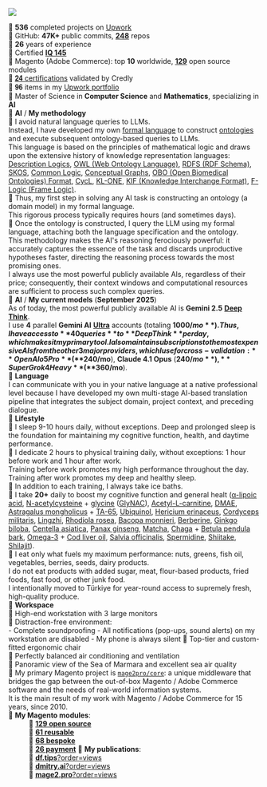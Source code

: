 ![](https://github-readme-stats.vercel.app/api?username=dmitrii-fediuk&show_icons=true&hide=stars,prs&count_private=true&hide_rank=true&hide_title=true&include_all_commits=true)

🔸 **536** completed projects on [Upwork](https://www.upwork.com/fl/mage2pro)  
🔸 GitHub: **47K+** public commits, [**248**](https://github.com/topics/mage2pro) repos  
🔸 **26** years of experience  
🔸 Certified **[IQ 145](https://df.tips/t/2644)**  
🔸 Magento (Adobe Commerce): top **10** worldwide, [**129**](https://github.com/topics/mage2pro-module-ready) open source modules   
🔸 [𝟐𝟒 certifications](https://www.credly.com/users/dmitrii-fediuk) validated by Credly  
🔸 𝟗𝟔 items in my [Upwork portfolio](https://www.upwork.com/fl/mage2pro)  
🔸 Master of Science in **Computer Science** and **Mathematics**, specializing in **AI**  
🔸 **AI** / **My methodology**   
🔅 I avoid natural language queries to LLMs.   
Instead, I have developed my own [formal language](https://en.wikipedia.org/wiki/Formal_language) to construct [ontologies](https://en.wikipedia.org/wiki/Ontology_(information_science)) and execute subsequent ontology-based queries to LLMs.  
This language is based on the principles of mathematical logic and draws upon the extensive history of knowledge representation languages: [Description Logics](https://en.wikipedia.org/wiki/Description_logic), [OWL (Web Ontology Language)](https://en.wikipedia.org/wiki/Web_Ontology_Language), [RDFS (RDF Schema)](https://en.wikipedia.org/wiki/RDF_Schema), [SKOS](https://en.wikipedia.org/wiki/Simple_Knowledge_Organization_System), [Common Logic](https://en.wikipedia.org/wiki/Common_Logic), [Conceptual Graphs](https://en.wikipedia.org/wiki/Conceptual_graph), [OBO (Open Biomedical Ontologies) Format](https://en.wikipedia.org/wiki/OBO_Foundry), [CycL](https://en.wikipedia.org/wiki/CycL), [KL-ONE](https://en.wikipedia.org/wiki/KL-ONE), [KIF (Knowledge Interchange Format)](https://en.wikipedia.org/wiki/Knowledge_Interchange_Format), [F-Logic (Frame Logic)](https://en.wikipedia.org/wiki/F-logic).  
🔅 Thus, my first step in solving any AI task is constructing an ontology (a domain model) in my formal language.  
This rigorous process typically requires hours (and sometimes days).     
🔅 Once the ontology is constructed, I query the LLM using my formal language, attaching both the language specification and the ontology.  
This methodology makes the AI's reasoning ferociously powerful: it accurately captures the essence of the task and discards unproductive hypotheses faster, directing the reasoning process towards the most promising ones.  
I always use the most powerful publicly available AIs, regardless of their price; consequently, their context windows and computational resources are sufficient to process such complex queries.  
🔸 **AI** / **My current models** (**September 2025**)  
As of today, the most powerful publicly available AI is **Gemini 2.5** **[Deep Think](https://storage.googleapis.com/deepmind-media/Model-Cards/Gemini-2-5-Deep-Think-Model-Card.pdf)**.  
I use **4** parallel **Gemini AI** **[Ultra](https://gemini.google/subscriptions#plans)** accounts (totaling **$1000/mo**).   
Thus, I have access to **40 queries** to **Deep Think** per day, which makes it my primary tool.  
I also maintain subscriptions to the most expensive AIs from the other 3 major providers, which I use for cross-validation: **OpenAI o5 Pro** (**$240/mo**), **Claude 4.1 Opus** (**$240/mo**), **SuperGrok 4 Heavy** (**$360/mo**).  
🔸 **Language**    
I can communicate with you in your native language at a native professional level because I have developed my own multi-stage AI-based translation pipeline that integrates the subject domain, project context, and preceding dialogue.   
🔸 **Lifestyle**  
🔅 I sleep 9-10 hours daily, without exceptions.
Deep and prolonged sleep is the foundation for maintaining my cognitive function, health, and daytime performance.  
🔅 I dedicate 2 hours to physical training daily, without exceptions: 1 hour before work and 1 hour after work.  
Training before work promotes my high performance throughout the day.    
Training after work promotes my deep and healthy sleep.  
🔅 In addition to each training, I always take ice baths.   
🔅 I take **20+** daily to boost my cognitive function and general healt ([α-lipoic acid](https://en.wikipedia.org/wiki/Lipoic_acid), [N-acetylcysteine](https://en.wikipedia.org/wiki/Acetylcysteine) + [glycine](https://en.wikipedia.org/wiki/Glycine) ([GlyNAC](https://www.google.com/search?q=GlyNAC+site:pubmed.ncbi.nlm.nih.gov&pws=0&gl=US)), [Acetyl-L-carnitine](https://en.wikipedia.org/wiki/Acetylcarnitine), [DMAE](https://en.wikipedia.org/wiki/Dimethylethanolamine), [Astragalus mongholicus](https://en.wikipedia.org/wiki/Astragalus_mongholicus) + [TA-65](https://en.wikipedia.org/wiki/Cycloastragenol), [Ubiquinol](https://en.wikipedia.org/wiki/Ubiquinol), [Hericium erinaceus](https://en.wikipedia.org/wiki/Hericium_erinaceus), [Cordyceps militaris](https://en.wikipedia.org/wiki/Cordyceps_militaris), [Lingzhi](https://en.wikipedia.org/wiki/Lingzhi_(mushroom)), [Rhodiola rosea](https://en.wikipedia.org/wiki/Rhodiola_rosea), [Bacopa monnieri](https://en.wikipedia.org/wiki/Bacopa_monnieri), [Berberine](https://www.google.com/search?q=Berberine+site:pubmed.ncbi.nlm.nih.gov&pws=0&gl=US), [Ginkgo biloba](https://en.wikipedia.org/wiki/Ginkgo_biloba), [Centella asiatica](https://en.wikipedia.org/wiki/Centella_asiatica), [Panax ginseng](https://en.wikipedia.org/wiki/Panax_ginseng), [Matcha](https://en.wikipedia.org/wiki/Matcha), [Chaga](https://en.wikipedia.org/wiki/Inonotus_obliquus) + [Betula pendula bark](https://www.google.com/search?q=Betulin+site:pubmed.ncbi.nlm.nih.gov&pws=0&gl=US), [Omega-3](https://en.wikipedia.org/wiki/Omega-3_fatty_acid) + [Cod liver oil](https://en.wikipedia.org/wiki/Cod_liver_oil), [Salvia officinalis](https://en.wikipedia.org/wiki/Salvia_officinalis), [Spermidine](https://en.wikipedia.org/wiki/Spermidine), [Shiitake](https://www.google.com/search?q=Shiitake+site:pubmed.ncbi.nlm.nih.gov&pws=0&gl=US), [Shilajit](https://www.google.com/search?q=Shilajit+site:pubmed.ncbi.nlm.nih.gov&pws=0&gl=US)).  
🔅 I eat only what fuels my maximum performance: nuts, greens, fish oil, vegetables, berries, seeds, dairy products.   
I do not eat products with added sugar, meat, flour-based products, fried foods, fast food, or other junk food.  
I intentionally moved to Türkiye for year-round access to supremely fresh, high-quality produce.   
🔸 **Workspace**    
🔅 High-end workstation with 3 large monitors  
🔅 Distraction-free environment:  
	- Complete soundproofing
	- All notifications (pop-ups, sound alerts) on my workstation are disabled
	- My phone is always silent
🔅 Top-tier and custom-fitted ergonomic chair  
🔅 Perfectly balanced air conditioning and ventilation  
🔅 Panoramic view of the Sea of Marmara and excellent sea air quality   
🔸 My primary Magento project is [`mage2pro/core`](https://github.com/mage2pro/core): a unique middleware that bridges the gap between the out-of-box Magento / Adobe Commerce software and the needs of real-world information systems.       
It is the main result of my work with Magento / Adobe Commerce for 15 years, since 2010.  
🔸 **My Magento modules**:  
⠀⠀⠀⠀🔅 [**129 open source**](https://github.com/topics/mage2pro-module-ready)  
⠀⠀⠀⠀🔅 [**61 reusable**](https://github.com/topics/mage2pro-module-reusable)  
⠀⠀⠀⠀🔅 [**68 bespoke**](https://github.com/topics/mage2pro-module-bespoke)  
⠀⠀⠀⠀🔅 [**26 payment**](https://github.com/topics/mage2pro-payment)
🔸 **My publications**:  
⠀⠀⠀⠀🔅 [**df.tips**?order=views](https://df.tips?order=views)  
⠀⠀⠀⠀🔅 [**dmitry.ai**?order=views](https://dmitry.ai?order=views)  
⠀⠀⠀⠀🔅 [**mage2.pro**?order=views](https://mage2.pro?order=views)  